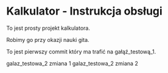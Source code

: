 # Kalkulator - Instrukcja obsługi

To jest prosty projekt kalkulatora.

Robimy go przy okazji nauki gita.

To jest pierwszy commit który ma trafić na gałąź_testową_1.


galaz_testowa_2 zmiana 1 
galaz_testowa_2 zmiana 2

